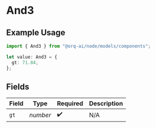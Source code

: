 # And3

## Example Usage

```typescript
import { And3 } from "@orq-ai/node/models/components";

let value: And3 = {
  gt: 71.84,
};
```

## Fields

| Field              | Type               | Required           | Description        |
| ------------------ | ------------------ | ------------------ | ------------------ |
| `gt`               | *number*           | :heavy_check_mark: | N/A                |